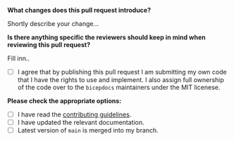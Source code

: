 **What changes does this pull request introduce?**

Shortly describe your change...

**Is there anything specific the reviewers should keep in mind when reviewing this pull request?**

Fill inn..

- [ ] I agree that by publishing this pull request I am submitting my own code that I have the rights to use and implement. I also assign full ownership of the code over to the `bicepdocs` maintainers under the MIT licenese.

**Please check the appropriate options:**

- [ ] I have read the [contributing guidelines](https://github.com/joachimdalen/bicepdocs/blob/main/CONTRIBUTING.md).
- [ ] I have updated the relevant documentation.
- [ ] Latest version of `main` is merged into my branch.
